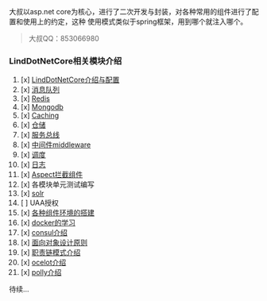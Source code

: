 大叔以asp.net core为核心，进行了二次开发与封装，对各种常用的组件进行了配置和使用上的约定，这种
使用模式类似于spring框架，用到哪个就注入哪个。
> 大叔QQ：853066980

### LindDotNetCore相关模块介绍
1. [x] [LindDotNetCore介绍与配置](./document/studyLindDotNetCore.md)
1. [x] [消息队列](./document/mq.md)
1. [x] [Redis](./document/redis.md)
1. [x] [Mongodb](./document/mongodb.md)
1. [x] [Caching](./document/cache.md)
1. [x] [仓储](./document/repository.md)
1. [x] [服务总线](./document/bus.md)
1. [x] [中间件middleware](./document/middleware.md)
1. [x] [调度](./document/scheduling.md)
1. [x] [日志](./document/logger.md)
1. [x] [Aspect拦截组件](./document/Aspects.md)
1. [x] 各模块单元测试编写
1. [x] [solr](./document/solr.md)
1. [ ] UAA授权 
1. [x] [各种组件环境的搭建](./document/deploy.md)
1. [x] [docker的学习](./document/docker.md)
1. [x] [consul介绍](./document/Consul.md)
1. [x] [面向对象设计原则](./document/solid.md)
1. [x] [职责链模式介绍](./document/chainResponsibility.md)
1. [x] [ocelot介绍](./document/Ocelot.md)
1. [x] [polly介绍](./document/Polly.md)

待续...

